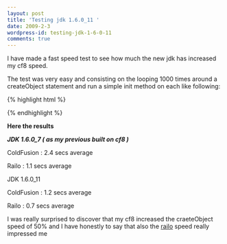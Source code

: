 ```yaml
---
layout: post
title: 'Testing jdk 1.6.0_11 '
date: 2009-2-3
wordpress-id: testing-jdk-1-6-0-11
comments: true
---
```

<p>I have made a fast speed test to see how much the new jdk has increased my cf8 speed.</p>
<!--more-->
<p>The test was very easy and consisting on the looping 1000 times around a createObject statement and run a simple init method on each like following:</p>

{% highlight html %}

<cfloop from="1" to="1000" index="i">
    <cfset createObject('component','testobject').init() />
</cfloop>

{% endhighlight %}

<p><strong>Here the results</strong></p>
<p> <em><strong class="message">JDK 1.6.0_7 ( as my previous built on cf8 )</strong></em></p>
<p>ColdFusion : 2.4 secs average</p>
<p>Railo : 1.1 secs average</p>
<p> <span class="message">JDK 1.6.0_11</span></p>
<p>ColdFusion : 1.2 secs average</p>
<p>Railo : 0.7 secs average</p>
<p>I was really surprised to discover that my cf8 increased the craeteObject speed of 50% and I have honestly to say that also the <a href="http://www.railo-technologies.com/en/index.cfm" target="_blank">railo</a> speed really impressed me</p>
